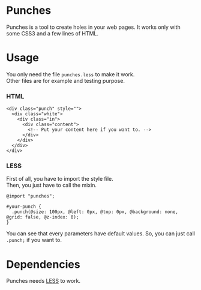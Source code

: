 Punches
=======

Punches is a tool to create holes in your web pages. It works only with some CSS3 and a few lines of HTML.

Usage
=====

You only need the file `punches.less` to make it work.  
Other files are for example and testing purpose.

### HTML

```
<div class="punch" style="">
  <div class="white">
    <div class="in">
      <div class="content">
	    <!-- Put your content here if you want to. -->
      </div>
    </div>
  </div>
</div>
```

### LESS

First of all, you have to import the style file.  
Then, you just have to call the mixin.

```
@import "punches";

#your-punch {
  .punch(@size: 100px, @left: 0px, @top: 0px, @background: none, @grid: false, @z-index: 0);
}
```
You can see that every parameters have default values. So, you can just call `.punch;` if you want to.

Dependencies
============

Punches needs [LESS](http://lesscss.org) to work.
